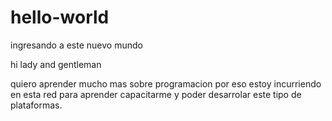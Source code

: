 # hello-world
ingresando a este nuevo mundo

hi lady and gentleman

quiero aprender mucho mas sobre programacion por eso estoy incurriendo en esta red para aprender capacitarme y poder desarrolar este tipo de plataformas.
